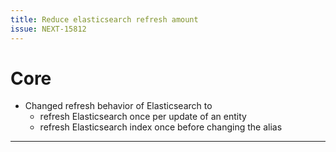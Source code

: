 ```yaml
---
title: Reduce elasticsearch refresh amount
issue: NEXT-15812
---
```

# Core
* Changed refresh behavior of Elasticsearch to
    * refresh Elasticsearch once per update of an entity
    * refresh Elasticsearch index once before changing the alias
___
